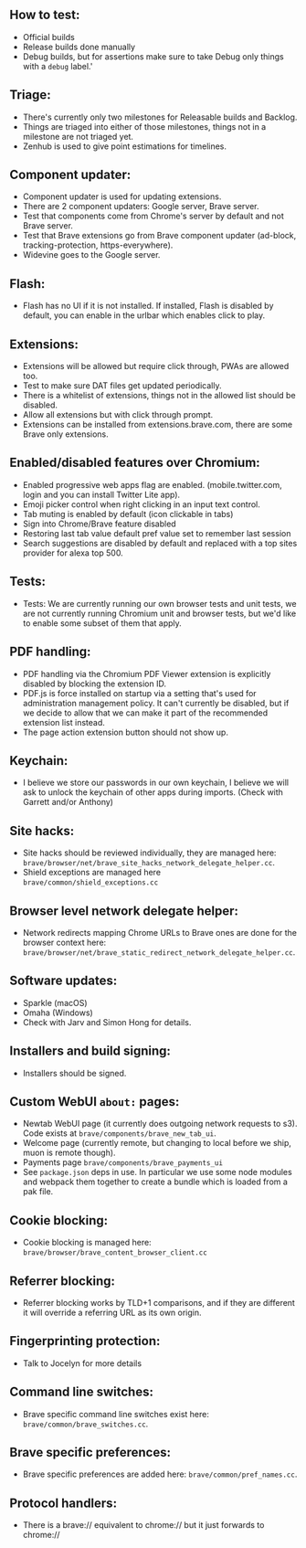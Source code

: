 ## How to test:
- Official builds
- Release builds done manually
- Debug builds, but for assertions make sure to take Debug only things with a `debug` label.'

## Triage:
- There's currently only two milestones for Releasable builds and Backlog.
- Things are triaged into either of those milestones, things not in a milestone are not triaged yet.
- Zenhub is used to give point estimations for timelines. 


## Component updater:
- Component updater is used for updating extensions.
- There are 2 component updaters: Google server, Brave server.
- Test that components come from Chrome's server by default and not Brave server.
- Test that Brave extensions go from Brave component updater (ad-block, tracking-protection, https-everywhere).
- Widevine goes to the Google server.

## Flash:
- Flash has no UI if it is not installed.  If installed, Flash is disabled by default, you can enable in the urlbar which enables click to play.

## Extensions:
- Extensions will be allowed but require click through, PWAs are allowed too.
- Test to make sure DAT files get updated periodically.
- There is a whitelist of extensions, things not in the allowed list should be disabled.
- Allow all extensions but with click through prompt.
- Extensions can be installed from extensions.brave.com, there are some Brave only extensions.

## Enabled/disabled features over Chromium:
- Enabled progressive web apps flag are enabled. (mobile.twitter.com, login and you can install Twitter Lite app).
- Emoji picker control when right clicking in an input text control.
- Tab muting is enabled by default (icon clickable in tabs)
- Sign into Chrome/Brave feature disabled
- Restoring last tab value default pref value set to remember last session
- Search suggestions are disabled by default and replaced with a top sites provider for alexa top 500.

## Tests:
- Tests: We are currently running our own browser tests and unit tests, we are not currently running Chromium unit and browser tests, but we'd like to enable some subset of them that apply.

## PDF handling:
- PDF handling via the Chromium PDF Viewer extension is explicitly disabled by blocking the extension ID.
- PDF.js is force installed on startup via a setting that's used for administration management policy. It can't currently be disabled, but if we decide to allow that we can make it part of the recommended extension list instead.
- The page action extension button should not show up.

## Keychain:
- I believe we store our passwords in our own keychain, I believe we will ask to unlock the keychain of other apps during imports.  (Check with Garrett and/or Anthony)

## Site hacks:
- Site hacks should be reviewed individually, they are managed here: `brave/browser/net/brave_site_hacks_network_delegate_helper.cc`. 
- Shield exceptions are managed here `brave/common/shield_exceptions.cc`

## Browser level network delegate helper:
- Network redirects mapping Chrome URLs to Brave ones are done for the browser context here: `brave/browser/net/brave_static_redirect_network_delegate_helper.cc`.

## Software updates:
- Sparkle (macOS)
- Omaha (Windows)
- Check with Jarv and Simon Hong for details.

## Installers and build signing:
- Installers should be signed.

## Custom WebUI `about:` pages:
- Newtab WebUI page (it currently does outgoing network requests to s3). Code exists at `brave/components/brave_new_tab_ui`.
- Welcome page (currently remote, but changing to local before we ship, muon is remote though).
- Payments page `brave/components/brave_payments_ui`
- See `package.json` deps in use.  In particular we use some node modules and webpack them together to create a bundle which is loaded from a pak file.

## Cookie blocking:
- Cookie blocking is managed here: `brave/browser/brave_content_browser_client.cc`

## Referrer blocking:
- Referrer blocking works by TLD+1 comparisons, and if they are different it will override a referring URL as its own origin.

## Fingerprinting protection:
- Talk to Jocelyn for more details

## Command line switches:
- Brave specific command line switches exist here: `brave/common/brave_switches.cc`.

## Brave specific preferences:
- Brave specific preferences are added here: `brave/common/pref_names.cc`.

## Protocol handlers:
- There is a brave:// equivalent to chrome:// but it just forwards to chrome://